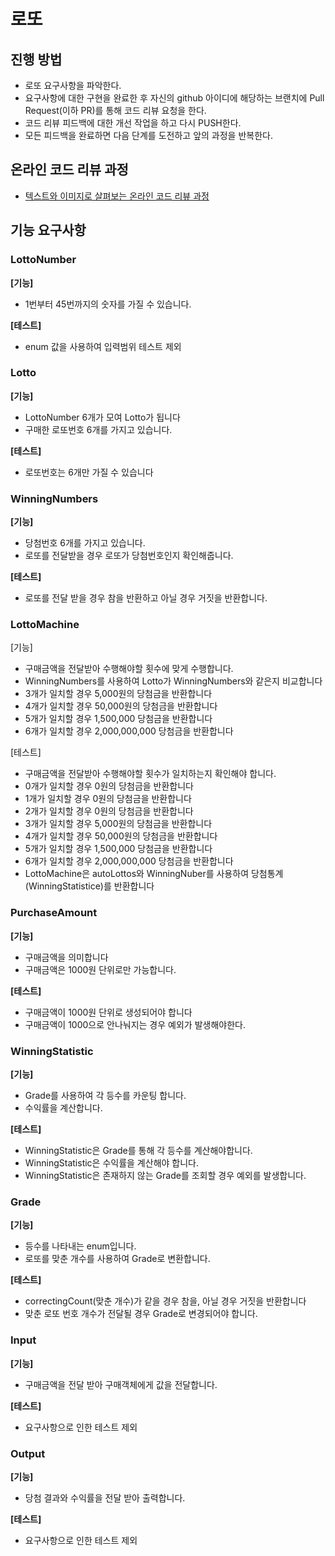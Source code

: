# 로또
## 진행 방법
* 로또 요구사항을 파악한다.
* 요구사항에 대한 구현을 완료한 후 자신의 github 아이디에 해당하는 브랜치에 Pull Request(이하 PR)를 통해 코드 리뷰 요청을 한다.
* 코드 리뷰 피드백에 대한 개선 작업을 하고 다시 PUSH한다.
* 모든 피드백을 완료하면 다음 단계를 도전하고 앞의 과정을 반복한다.

## 온라인 코드 리뷰 과정
* [텍스트와 이미지로 살펴보는 온라인 코드 리뷰 과정](https://github.com/next-step/nextstep-docs/tree/master/codereview)

## 기능 요구사항
### LottoNumber
**[기능]**
* 1번부터 45번까지의 숫자를 가질 수 있습니다.

**[테스트]**
* enum 값을 사용하여 입력범위 테스트 제외

### Lotto
**[기능]**
* LottoNumber 6개가 모여 Lotto가 됩니다
* 구매한 로또번호 6개를 가지고 있습니다.

**[테스트]**
* 로또번호는 6개만 가질 수 있습니다


### WinningNumbers
**[기능]**
* 당첨번호 6개를 가지고 있습니다.
* 로또를 전달받을 경우 로또가 당첨번호인지 확인해줍니다.

**[테스트]**
* 로또를 전달 받을 경우 참을 반환하고 아닐 경우 거짓을 반환합니다.

### LottoMachine
[기능]
* 구매금액을 전달받아 수행해야할 횟수에 맞게 수행합니다.
* WinningNumbers를 사용하여 Lotto가 WinningNumbers와 같은지 비교합니다
* 3개가 일치할 경우 5,000원의 당첨금을 반환합니다
* 4개가 일치할 경우 50,000원의 당첨금을 반환합니다
* 5개가 일치할 경우 1,500,000 당첨금을 반환합니다
* 6개가 일치할 경우 2,000,000,000 당첨금을 반환합니다

[테스트]
* 구매금액을 전달받아 수행해야할 횟수가 일치하는지 확인해야 합니다.
* 0개가 일치할 경우 0원의 당첨금을 반환합니다
* 1개가 일치할 경우 0원의 당첨금을 반환합니다
* 2개가 일치할 경우 0원의 당첨금을 반환합니다
* 3개가 일치할 경우 5,000원의 당첨금을 반환합니다
* 4개가 일치할 경우 50,000원의 당첨금을 반환합니다
* 5개가 일치할 경우 1,500,000 당첨금을 반환합니다
* 6개가 일치할 경우 2,000,000,000 당첨금을 반환합니다
* LottoMachine은 autoLottos와 WinningNuber를 사용하여 당첨통계(WinningStatistice)를 반환합니다

### PurchaseAmount
**[기능]**
* 구매금액을 의미합니다
* 구매금액은 1000원 단위로만 가능합니다.

**[테스트]**
* 구매금액이 1000원 단위로 생성되어야 합니다
* 구매금액이 1000으로 안나눠지는 경우 예외가 발생해야한다.

### WinningStatistic
**[기능]**
* Grade를 사용하여 각 등수를 카운팅 합니다.
* 수익률을 계산합니다.

**[테스트]**
* WinningStatistic은 Grade를 통해 각 등수를 계산해야합니다.
* WinningStatistic은 수익률을 계산해야 합니다.
* WinningStatistic은 존재하지 않는 Grade를 조회할 경우 예외를 발생합니다.

### Grade
**[기능]**
* 등수를 나타내는 enum입니다.
* 로또를 맞춘 개수를 사용하여 Grade로 변환합니다.

**[테스트]**
* correctingCount(맞춘 개수)가 같을 경우 참을, 아닐 경우 거짓을 반환합니다
* 맞춘 로또 번호 개수가 전달될 경우 Grade로 변경되어야 합니다.

### Input
**[기능]**
* 구매금액을 전달 받아 구매객체에게 값을 전달합니다.

**[테스트]**
* 요구사항으로 인한 테스트 제외

### Output
**[기능]**
* 당첨 결과와 수익률을 전달 받아 출력합니다.

**[테스트]**
* 요구사항으로 인한 테스트 제외
